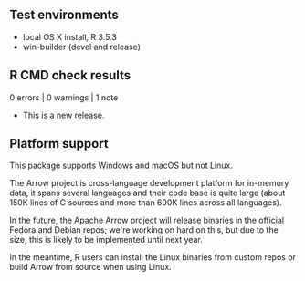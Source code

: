 ## Test environments
* local OS X install, R 3.5.3
* win-builder (devel and release)

## R CMD check results

0 errors | 0 warnings | 1 note

* This is a new release.

## Platform support

This package supports Windows and macOS but not Linux.

The Arrow project is cross-language development platform
for in-memory data, it spans several languages and
their code base is quite large (about 150K lines of C
sources and more than 600K lines across all languages).

In the future, the Apache Arrow project will release
binaries in the official Fedora and Debian repos;
we're working on hard on this, but due to the size,
this is likely to be implemented until next year.

In the meantime, R users can install the Linux binaries
from custom repos or build Arrow from source when using
Linux.
